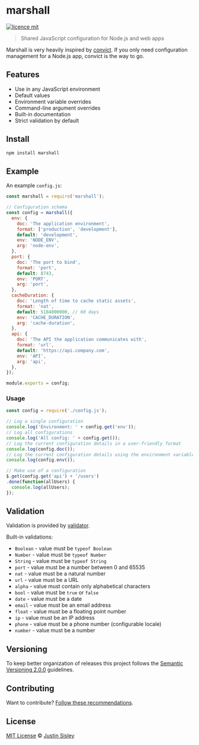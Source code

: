 # marshall

[![licence mit](https://img.shields.io/badge/licence-MIT-blue.svg)](https://github.com/justinsisley/marshall/blob/master/LICENSE.md)

> Shared JavaScript configuration for Node.js and web apps

Marshall is very heavily inspired by [convict](https://www.npmjs.com/package/convict). If you only need configuration management for a Node.js app, convict is the way to go.

## Features

- Use in any JavaScript environment
- Default values
- Environment variable overrides
- Command-line argument overrides
- Built-in documentation
- Strict validation by default

## Install

```bash
npm install marshall
```

## Example

An example `config.js`:

```javascript
const marshall = require('marshall');

// Configuration schema
const config = marshall({
  env: {
    doc: 'The application environment',
    format: ['production', 'development'],
    default: 'development',
    env: 'NODE_ENV',
    arg: 'node-env',
  },
  port: {
    doc: 'The port to bind',
    format: 'port',
    default: 8743,
    env: 'PORT',
    arg: 'port',
  },
  cacheDuration: {
    doc: 'Length of time to cache static assets',
    format: 'nat',
    default: 5184000000, // 60 days
    env: 'CACHE_DURATION',
    arg: 'cache-duration',
  },
  api: {
    doc: 'The API the application communicates with',
    format: 'url',
    default: 'https://api.company.com',
    env: 'API',
    arg: 'api',
  },
});

module.exports = config;
```

### Usage

```javascript
const config = require('./config.js');

// Log a single configuration
console.log('Environment: ' + config.get('env'));
// Log all configurations
console.log('All config: ' + config.get());
// Log the current configuration details in a user-friendly format
console.log(config.doc());
// Log the current configuration details using the environment variable name as the key
console.log(config.env());

// Make use of a configuration
$.get(config.get('api') + '/users')
.done(function(allUsers) {
  console.log(allUsers);
});
```

## Validation

Validation is provided by [validator](https://github.com/chriso/validator.js).

Built-in validations:

- `Boolean` - value must be `typeof Boolean`
- `Number` - value must be `typeof Number`
- `String` - value must be `typeof String`
- `port` - value must be a number between 0 and 65535
- `nat` - value must be a natural number
- `url` - value must be a URL
- `alpha` - value must contain only alphabetical characters
- `bool` - value must be `true` or `false`
- `date` - value must be a date
- `email` - value must be an email address
- `float` - value must be a floating point number
- `ip` -  value must be an IP address
- `phone` - value must be a phone number (configurable locale)
- `number` - value must be a number

## Versioning

To keep better organization of releases this project follows the [Semantic Versioning 2.0.0](http://semver.org/) guidelines.

## Contributing
Want to contribute? [Follow these recommendations](https://github.com/justinsisley/marshall/blob/master/CONTRIBUTING.md).

## License
[MIT License](https://github.com/justinsisley/marshall/blob/master/LICENSE.md) © [Justin Sisley](http://justinsisley.com/)
